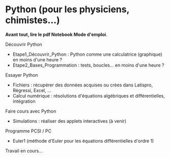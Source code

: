 # Python (pour les physiciens, chimistes...)
<b>Avant tout, lire le pdf Notebook Mode d'emploi</b>.

Découvrir Python
- Etape1_Découvrir_Python : Python comme une calculatrice (graphique) en moins d'une heure ?
- Etape2_Bases_Programmation : tests, boucles... en moins d'une heure ?

Essayer Python
- Fichiers : récupérer des données acquises ou crées dans Latispro, Régressi, Excel, ...
- Calcul numérique : résolutions d'équations algébriques et différentielles, intégration

Faire cours avec Python
- Simulations : réaliser des applets interactives (à venir)

Programme PCSI / PC
- Euler1 (méthode d'Euler pour les équations différentielles d'ordre 1)

Travail en cours...
